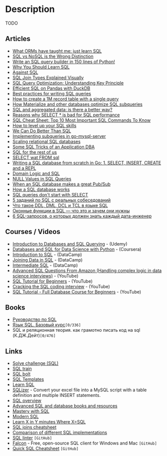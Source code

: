 # Description

TODO


## Articles

- [What ORMs have taught me: just learn SQL](https://wozniak.ca/blog/2014/08/03/1/index.html)
- [SQL vs NoSQL is the Wrong Distinction](https://www.softwareatscale.dev/p/sql-vs-nosql-is-the-wrong-distinction)
- [Write an SQL query builder in 150 lines of Python!](https://death.andgravity.com/query-builder-how)
- [Why You Should Learn SQL](https://www.executeprogram.com/blog/why-you-should-learn-sql)
- [Against SQL](https://scattered-thoughts.net/writing/against-sql/)
- [SQL Join Types Explained Visually](https://dataschool.com/how-to-teach-people-sql/sql-join-types-explained-visually/)
- [SQL Query Optimization: Understanding Key Principle](https://hinty.io/devforth/sql-query-optimization-understanding-key-principle/)
- [Efficient SQL on Pandas with DuckDB](https://duckdb.org/2021/05/14/sql-on-pandas.html)
- [Best practices for writing SQL queries](https://www.metabase.com/learn/sql-questions/sql-best-practices)
- [How to create a 1M record table with a single query](https://antonz.org/random-table/)
- [How Materialize and other databases optimize SQL subqueries](https://scattered-thoughts.net/writing/materialize-decorrelation)
- [SQL and aggregated data: is there a better way?](https://github.com/zsvoboda/gooddata-jdbc/wiki/SQL-and-aggregated-data:-is-there-a-better-way%3F)
- [Reasons why SELECT * is bad for SQL performance](https://tanelpoder.com/posts/reasons-why-select-star-is-bad-for-sql-performance/)
- [SQL Cheat Sheet: Top 10 Most Important SQL Commands To Know](https://arctype.com/blog/sql-cheat-sheet-top-10-most-important-sql-commands-to-know/)
- [How to level up your SQL skills](https://shortcut.com/developer-how-to/how-to-level-up-your-sql-skills)
- [We Can Do Better Than SQL](https://www.edgedb.com/blog/we-can-do-better-than-sql)
- [Implementing subqueries in go-mysql-server](https://www.dolthub.com/blog/2020-08-05-implementing-subqueries/)
- [Scaling relational SQL databases](https://stribny.name/blog/2020/07/scaling-relational-sql-databases/)
- [Some SQL Tricks of an Application DBA](https://hakibenita.com/sql-tricks-application-dba)
- [SQL for the rest of us](https://technically.dev/posts/sql-for-the-rest-of-us)
- [SELECT wat FROM sql](https://scattered-thoughts.net/writing/select-wat-from-sql/)
- [Writing a SQL database from scratch in Go: 1. SELECT, INSERT, CREATE and a REPL](https://notes.eatonphil.com/database-basics.html)
- [Domain Logic and SQL](https://www.martinfowler.com/articles/dblogic.html)
- [NULL Values in SQL Queries](https://mitchum.blog/null-values-in-sql-queries/)
- [When an SQL database makes a great Pub/Sub](https://threedots.tech/post/when-sql-database-makes-great-pub-sub/)
- [How a SQL database works](https://calpaterson.com/how-a-sql-database-works.html)
- [SQL queries don't start with SELECT](https://jvns.ca/blog/2019/10/03/sql-queries-don-t-start-with-select/)
- [5 заданий по SQL с реальных собеседований](https://tproger.ru/articles/5-zadanij-po-sql-s-realnyh-sobesedovanij/?utm_medium=messenger&utm_source=telegram)
- [Что такое DDL, DML, DCL и TCL в языке SQL](https://info-comp.ru/what-is-ddl-dml-dcl-tcl)
- [Оконные функции в SQL — что это и зачем они нужны](https://tproger.ru/translations/sql-window-functions/)
- [6 SQL-запросов, о которых должен знать каждый дата-инженер](https://nuancesprog.ru/p/14447/)


## Courses / Videos

- [Introduction to Databases and SQL Querying](https://www.udemy.com/course/introduction-to-databases-and-sql-querying/) - (Udemy)
- [Databases and SQL for Data Science with Python](https://www.coursera.org/learn/sql-data-science) - (Coursera)
- [Introduction to SQL](https://learn.datacamp.com/courses/introduction-to-sql) - (DataCamp)
- [Joining Data in SQL](https://learn.datacamp.com/courses/joining-data-in-postgresql) - (DataCamp)
- [Intermediate SQL]() - (DataCamp)
- [Advanced SQL Questions From Amazon (Handling complex logic in data science interviews)](https://youtu.be/VYeevsVj4fU) - (YouTube)
- [SQL Tutorial for Beginners](https://youtu.be/tp_5c6jaNQE) - (YouTube)
- [Cracking the SQL coding interview](https://youtu.be/y6CWIBKEw_g) - (YouTube)
- [SQL Tutorial - Full Database Course for Beginners](https://youtu.be/HXV3zeQKqGY) - (YouTube)


## Books

- [Руководство по SQL](http://proselyte.net/tutorials/sql)
- [Язык SQL. Базовый курс](https://postgrespro.ru/education/books/sqlprimer)`[0/336]`
- SQL и реляционная теория. как грамотно писать код на sql (К.ДЖ.Дейт)`[0/476]`


## Links

- [Solve challenge (SQL)](https://www.hackerrank.com/domains/sql)
- [SQL train](https://www.sql-ex.ru/)
- [SQL bolt](https://sqlbolt.com/)
- [SQL Templates](https://popsql.com/sql-templates)
- [Learn SQL](https://popsql.com/learn-sql)
- [SQLizer](https://sqlizer.io/#/) - Convert your excel file into a MySQL script with a table definition and multiple INSERT statements.
- [SQL overview](http://jakewheat.github.io/sql-overview/)
- [Advanced SQL and database books and resources](https://www.neilwithdata.com/advanced-sql)
- [Mastery with SQL](https://www.masterywithsql.com/)
- [Modern SQL](https://modern-sql.com/)
- [Learn X in Y minutes Where X=SQL](https://learnxinyminutes.com/docs/sql/)
- [SQL joins cheatsheet](https://devhints.io/sql-join)
- [Comparison of different SQL implementations](http://troels.arvin.dk/db/rdbms/)
- [SQL linter](https://github.com/joereynolds/sql-lint) `[GitHub]`
- [Falcon](https://github.com/plotly/falcon) -  Free, open-source SQL client for Windows and Mac `[GitHub]`
- [Quick SQL Cheatsheet](https://github.com/enochtangg/quick-SQL-cheatsheet) `[GitHub]`
